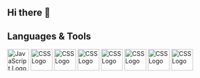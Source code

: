 ## Hi there 👋
  <!--
  [![trophy](https://github-profile-trophy.vercel.app/?username=JonasScherz01&theme=monokai)](https://github.com/ryo-ma/github-profile-trophy)


  ![Anurag's GitHub stats](https://github-readme-stats.vercel.app/api?username=JonasScherz01&show_icons=true&theme=dark)  
  -->


<h2 align="left">Languages & Tools</h2>

<div>
  <img src="https://cdn.worldvectorlogo.com/logos/c--4.svg" alt="JavaScript Logo" width="50" height="50"/>
  <img src="https://cdn.worldvectorlogo.com/logos/typescript.svg" alt="CSS Logo" width="50" height="50"/>
  <img src="https://cdn.worldvectorlogo.com/logos/react-2.svg" alt="CSS Logo" width="50" height="50"/>
  <img src="https://cdn.worldvectorlogo.com/logos/primereact-1.svg" alt="CSS Logo" width="50" height="50"/>
  <img src="https://cdn.worldvectorlogo.com/logos/graphql-logo-2.svg" alt="CSS Logo" width="50" height="50"/>
  <img src="https://cdn.worldvectorlogo.com/logos/nodejs-2.svg" alt="CSS Logo" width="50" height="50"/>
  <img src="https://cdn.worldvectorlogo.com/logos/nextjs-2.svg" alt="CSS Logo" width="50" height="50"/>
  <img src="https://cdn.worldvectorlogo.com/logos/kubernets.svg" alt="CSS Logo" width="50" height="50"/>
</div>


<!--
**JonasScherz01/JonasScherz01** is a ✨ _special_ ✨ repository because its `README.md` (this file) appears on your GitHub profile.

Here are some ideas to get you started:

- 🔭 I’m currently working on ...
- 🌱 I’m currently learning ...
- 👯 I’m looking to collaborate on ...
- 🤔 I’m looking for help with ...
- 💬 Ask me about ...
- 📫 How to reach me: ...
- 😄 Pronouns: ...
- ⚡ Fun fact: ...
-->
